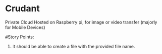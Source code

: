 # Crudant
Private Cloud Hosted on Raspberry pi, for image or video transfer (majorly for Mobile Devices)

#Story Points:
1. It should be able to create a file with the provided file name.